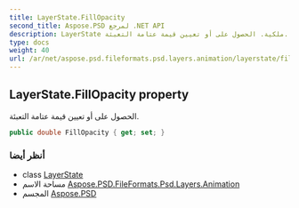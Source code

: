 ```yaml
---
title: LayerState.FillOpacity
second_title: Aspose.PSD لمرجع .NET API
description: LayerState ملكية. الحصول على أو تعيين قيمة عتامة التعبئة.
type: docs
weight: 40
url: /ar/net/aspose.psd.fileformats.psd.layers.animation/layerstate/fillopacity/
---
```

## LayerState.FillOpacity property

الحصول على أو تعيين قيمة عتامة التعبئة.

```csharp
public double FillOpacity { get; set; }
```

### أنظر أيضا

* class [LayerState](../)
* مساحة الاسم [Aspose.PSD.FileFormats.Psd.Layers.Animation](../../layerstate/)
* المجسم [Aspose.PSD](../../../)


